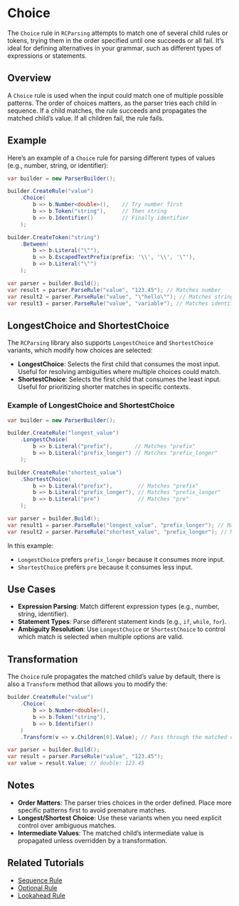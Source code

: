 # Choice

The `Choice` rule in `RCParsing` attempts to match one of several child rules or tokens, trying them in the order specified until one succeeds or all fail. It’s ideal for defining alternatives in your grammar, such as different types of expressions or statements.

## Overview

A `Choice` rule is used when the input could match one of multiple possible patterns. The order of choices matters, as the parser tries each child in sequence. If a child matches, the rule succeeds and propagates the matched child’s value. If all children fail, the rule fails.

## Example

Here’s an example of a `Choice` rule for parsing different types of values (e.g., number, string, or identifier):

```csharp
var builder = new ParserBuilder();

builder.CreateRule("value")
    .Choice(
        b => b.Number<double>(),    // Try number first
        b => b.Token("string"),     // Then string
        b => b.Identifier()         // Finally identifier
    );

builder.CreateToken("string")
    .Between(
        b => b.Literal("\""),
        b => b.EscapedTextPrefix(prefix: '\\', '\\', '\"'),
        b => b.Literal("\"")
    );

var parser = builder.Build();
var result = parser.ParseRule("value", "123.45"); // Matches number
var result2 = parser.ParseRule("value", "\"hello\""); // Matches string
var result3 = parser.ParseRule("value", "variable"); // Matches identifier
```

## LongestChoice and ShortestChoice

The `RCParsing` library also supports `LongestChoice` and `ShortestChoice` variants, which modify how choices are selected:

- **LongestChoice**: Selects the first child that consumes the most input. Useful for resolving ambiguities where multiple choices could match.
- **ShortestChoice**: Selects the first child that consumes the least input. Useful for prioritizing shorter matches in specific contexts.

### Example of LongestChoice and ShortestChoice

```csharp
var builder = new ParserBuilder();

builder.CreateRule("longest_value")
    .LongestChoice(
        b => b.Literal("prefix"),       // Matches "prefix"
        b => b.Literal("prefix_longer") // Matches "prefix_longer"
    );

builder.CreateRule("shortest_value")
    .ShortestChoice(
        b => b.Literal("prefix"),        // Matches "prefix"
        b => b.Literal("prefix_longer"), // Matches "prefix_longer"
        b => b.Literal("pre")            // Matches "pre"
    );

var parser = builder.Build();
var result1 = parser.ParseRule("longest_value", "prefix_longer"); // Matches "prefix_longer"
var result2 = parser.ParseRule("shortest_value", "prefix_longer"); // Matches "pre"
```

In this example:
- `LongestChoice` prefers `prefix_longer` because it consumes more input.
- `ShortestChoice` prefers `pre` because it consumes less input.

## Use Cases

- **Expression Parsing**: Match different expression types (e.g., number, string, identifier).
- **Statement Types**: Parse different statement kinds (e.g., `if`, `while`, `for`).
- **Ambiguity Resolution**: Use `LongestChoice` or `ShortestChoice` to control which match is selected when multiple options are valid.

## Transformation

The `Choice` rule propagates the matched child’s value by default, there is also a `Transform` method that allows you to modify the:

```csharp
builder.CreateRule("value")
    .Choice(
        b => b.Number<double>(),
        b => b.Token("string"),
        b => b.Identifier()
    )
    .Transform(v => v.Children[0].Value); // Pass through the matched child's value

var parser = builder.Build();
var result = parser.ParseRule("value", "123.45");
var value = result.Value; // double: 123.45
```

## Notes

- **Order Matters**: The parser tries choices in the order defined. Place more specific patterns first to avoid premature matches.
- **Longest/Shortest Choice**: Use these variants when you need explicit control over ambiguous matches.
- **Intermediate Values**: The matched child’s intermediate value is propagated unless overridden by a transformation.

## Related Tutorials

- [Sequence Rule](sequence)
- [Optional Rule](optional)
- [Lookahead Rule](lookahead)